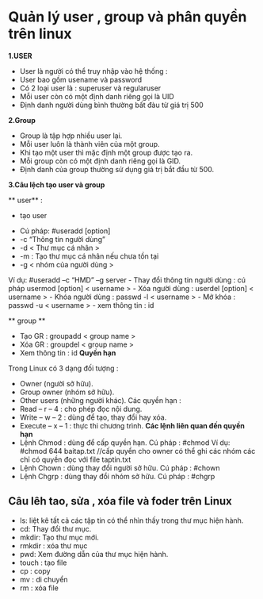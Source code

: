 # Quản lý user , group và  phân quyền trên linux 

**1.USER** 
<ul>
<li>User là người có thể truy nhập vào hệ thống :
<li>User bao gồm usename và password
<li>Có 2 loại user là : superuser và regularuser
<li>Mỗi user còn có một định danh riêng gọi là UID
<li>Định danh người dùng bình thường bất đàu từ giá trị 500
</ul>

**2.Group**
<ul>
<li>Group là tập hợp nhiều user lại.
<li>Mỗi user luôn là thành viên của một group.
<li>Khi tạo một user thì mặc định một group được tạo ra.
<li>Mỗi group còn có một định danh riêng gọi là GID.
<li>Định danh của group thường sử dụng giá trị bắt đầu từ 500.
</ul>

**3.Câu lệch tạo user và group**

** user** :
- tạo user
<ul>
<li> Cú pháp: #useradd [option] <username>
<li>-c “Thông tin người dùng”
<li>-d < Thư mục cá nhân >
<li>-m : Tạo thư mục cá nhân nếu chưa tồn tại
<li>-g < nhóm của người dùng >
</ul>
Ví dụ: #useradd –c “HMD” –g server 
- Thay đổi thông tin người dùng  : cú pháp usermod [option] < username >
- Xóa người dùng : userdel [option] < username >
- Khóa người dùng : passwd -l < username > 
- Mở khóa : passwd -u < username > 
- xem thông tin : id <username >

**  group **
- Tạo GR : groupadd < group name >
- Xóa GR : groupdel < group name >
- Xem thông tin : id <group name >
**Quyền hạn**

Trong Linux có 3 dạng đối tượng :
- Owner (người sở hữu).
- Group owner (nhóm sở hữu).
-	Other users (những người khác).
Các quyền hạn :
-	Read – r – 4  : cho phép đọc nội dung.
-	Write – w – 2  : dùng để tạo, thay đổi hay xóa.
-	Execute – x – 1  : thực thi chương trình.
**Các lệnh liên quan đến quyền hạn**
-	Lệnh Chmod : dùng để cấp quyền hạn.
Cú pháp : #chmod  <specification> <file>
Ví dụ: #chmod 644 baitap.txt   //cấp quyền cho owner có thể ghi các nhóm các chỉ có quyền đọc với file taptin.txt
-	Lệnh Chown : dùng thay đổi người sở hữu.
 Cú pháp : #chown  <owner>  <filename>
-	Lệnh Chgrp : dùng thay đổi nhóm sở hữu.
Cú pháp : #chgrp  <group>  <filename>

## Câu lêh tao, sửa , xóa file và foder trên Linux 
- ls: liệt kê tất cả các tập tin có thể nhìn thấy trong thư mục hiện hành.
- cd: Thay đổi thư mục.
- mkdir: Tạo thư mục mới.
- rmkdir : xóa thư mục 
- pwd: Xem đường dẫn của thư mục hiện hành.
- touch : tạo file 
- cp : copy 
- mv : di chuyển 
- rm : xóa file 
